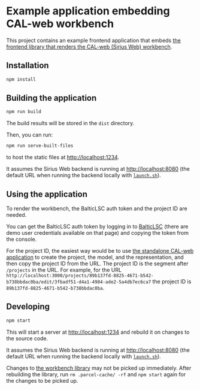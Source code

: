 # Example application embedding CAL-web workbench

This project contains an example frontend application that embeds
[the frontend library that renders the CAL-web (Sirius Web) workbench](../frontend/README.md).

## Installation

```sh
npm install
```

## Building the application

```sh
npm run build
```

The build results will be stored in the `dist` directory.

Then, you can run:

```sh
npm run serve-built-files
```

to host the static files at <http://localhost:1234>.

It assumes the Sirius Web backend is running at <http://localhost:8080> (the
default URL when running the backend locally with
[`launch.sh`](../backend/scripts/launch.sh)).

## Using the application

To render the workbench, the BalticLSC auth token and the project ID are needed.

You can get the BalticLSC auth token by logging in to
[BalticLSC](https://balticlsc.iem.pw.edu.pl/) (there are demo user credentials
available on that page) and copying the token from the console.

For the project ID, the easiest way would be to use
[the standalone CAL-web application](../frontend) to create the project, the
model, and the representation, and then copy the project ID from the URL. The
project ID is the segment after `/projects` in the URL. For example, for the URL
`http://localhost:3000/projects/89b137fd-8825-4671-b542-b738bbdac0ba/edit/3fbadf51-d4a1-4984-ade2-5a4db7ec6ca7`
the project ID is `89b137fd-8825-4671-b542-b738bbdac0ba`.

## Developing

```sh
npm start
```

This will start a server at <http://localhost:1234> and rebuild it on changes to
the source code.

It assumes the Sirius Web backend is running at <http://localhost:8080> (the
default URL when running the backend locally with
[`launch.sh`](../backend/scripts/launch.sh)).

Changes to [the workbench library](../frontend) may not be picked up
immediately. After rebuilding the library, run `rm .parcel-cache/ -rf` and
`npm start` again for the changes to be picked up.

<!-- vim: set tw=80; -->
